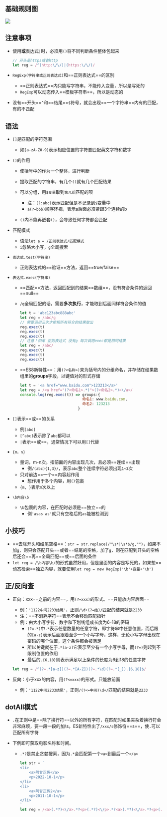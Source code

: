 ## 基础规则图

![](https://upload-images.jianshu.io/upload_images/6322775-3a41f9749ebb13f5.png?imageMogr2/auto-orient/strip%7CimageView2/2/w/1240)

## 注意事项

- 使用**或**表达式`|`时，必须用`()`将不同判断条件整体包起来

  ```js
  // 开头是https或者http
  let reg = /^(http:\/\/)|(https:\/\/)/

- `RegExp(字符串或正则表达式)`和==正则表达式==的区别
  - ==正则表达式==内只能写字符串，不能传入变量，所以是写死的
  - `RegExp`可以动态传入==模板字符串==，所以是动态的

- 没有==开头==`^`和==结尾==`$`符号，就会出现==一个字符串==内有的匹配，有的不匹配

## 语法

- `[]`是匹配的字符范围

  - 如`[a-zA-Z0-9]`表示相应位置的字符要匹配英文字符和数字

- `()`的作用

  - 使括号中的作为一个整体，进行判断
  - 提取匹配的字符串，有几个`()`就有几个匹配结果
  - 可以分组，用`$变量`取到`第几组`匹配的项
    - 注：`(?:abc)`表示匹配但是不记录到`$`变量中
    - `a(?=bbb)`顺序环视，表示a后面必须紧跟3个连续的b

  - `()`内不能再嵌套`()`，会导致任何字符都会匹配

- 匹配模式

  - 语法`let a = /正则表达式/匹配模式`
  - `i`忽略大小写，`g`全局搜索

- `表达式.test(字符串)`

  - 正则表达式的==验证==方法，返回==true/false==

- `表达式.exec(字符串)`

  - ==匹配==方法，返回匹配到的结果==数组==，没有符合条件的返回==null==

  - `/g`全局匹配的话，需要**多次执行**，才能取到后面同样符合条件的值

    ```js
    let t = 'abc123abc888abc'
    let reg = /abc/g
    // 需要调用三次才能把所有符合的结果取出
    reg.exec(t)
    reg.exec(t)
    reg.exec(t)
    // 注意！如果 正则表达式 没有g 每次调用exec都是相同结果
    let reg = /abc/
    reg.exec(t)
    reg.exec(t)
    reg.exec(t)
    ```

  - ==ES8新特性==：用`(?<名称>)`来为括号内的分组命名，并存储在结果数组里的**groups**字段，以键值对的形式存储

    ```js
    let t = '<a href="www.baidu.com">123213</a>'
    let reg = /<a href="(?<命名1>.*)">(?<命名2>.*)<\/a>/
    console.log(reg.exec(t)) => groups:{
        						命名1: www.baidu.com,
                                命名2: 123213
    						  }
    ```

- `[]`表示==或==的关系

  - 例`[abc]`
  - `[^abc]`表示除了`abc`都可以
  - `|`表示==或==，通常情况下可以用`[]`代替

- `{m，n}`

  - 量词，m-n次。指前面的内容出现几次，且必须==连续==出现
    - 例`/(abc){1,3}/`，表示`abc`整个连续字符必须出现`1~3`次
  - 只对前边==一个==内容起作用
    - 想作用于多个内容，用`()`包裹
  - `{m, }`表示`m`次以上

- `\b内容\b`

  - `\b`包裹的内容，在匹配时必须是==独立==的
    - 例`'asas as'`就只有空格后的`as`能被检测到

## 小技巧

- ==去除开头和结尾空格==：`str = str.replace(/^\s*|\s*$/g,"")`，如果不加`g`，则只会匹配开头==或者==结尾的空格，加了`g`，则在匹配到开头的空格后还会==再==全局匹配==或==后面的条件
- `let reg = /\b内容\b/`的形式虽然好用，但是里面的内容是写死的，如果想==动态检索==独立内容，就要使用`let reg = new RegExp('\b'+变量+'\b')`

## 正/反向查

- 正向：xxx==之前的内容==，用`(?=xxx)`的形式。==只能放内容后面==
  - 例：`'1122中间2233结尾'`，正则`/\d+(?=结)/`匹配的结果就是`2233`
  - 注：==不消耗字符==表示不会移动匹配指针
  - 例：由大小写字符、数字和下划线组成长度为6-18的密码
    - `(?=.*)`中`.*`表示任意数量的任意字符，即字符串中任意位置，而后跟的`[a-z]`表示后面跟着至少一个小写字母，这样，无论小写字母出现在密码的哪个位置，这个条件都会被满足
    - 所以关键就在于`.*[a-z]`它表示至少有**一个**小写字母，而`(?=)`则起到不限制位置的作用
    - 最后的`.{6,18}`则表示满足以上条件的长度为6到18的任意字符
  
  ```js
  let reg = /^(?=.*[a-z])(?=.*[A-Z])(?=.*\d)(?=.*[_]).{6,18}$/
  
- 反向：小于xxx的内容，用`(?<=xxx)`的形式。只能放前面
  - 例：`'1122中间2233结尾'`，正则`/(?<=中间)\d+/`匹配的结果就是`2233`

## dotAll模式

- `.`在正则中是==除了换行符==以外的所有字符，在匹配时如果夹杂着换行符会非常麻烦，要一段一段的加\s。ES新特性出了`/xxx/s`修饰符==s==，使`.`可以匹配所有字符

- 下例即可获取电影名称和时间。

  - `.*?`是禁止贪婪搜索，因为`.*`会匹配第一个`<a>`到最后一个`</a>`

    ```js
    let str = `
    <li>
    	<a>阿甘正传</a>
    	<p>2022-10-1</p>
    </li>
    <li>
    	<a>阿甘正传2</a>
    	<p>2011-10-1</p>
    </li>
    `
    let reg = /<a>(.*?)<\/a>.*?<p>(.*?)<\/p>.*?<a>(.*?)<\/a>.*?<p>(.*?)<\/p>/s